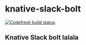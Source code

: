 # knative-slack-bolt
[![Codefresh build status]( https://g.codefresh.io/api/badges/pipeline/integrations/knative%2Fknative-slack-bolt?type=cf-2&key=eyJhbGciOiJIUzI1NiJ9.NjFkNGUyMzA4YjFmODM1N2E3MWU1NzFl.mzZpg1DLSyJmLN56jnFTwhgG4lPpP9Jv9I0ICh4ZUhg)]( https://g.codefresh.io/pipelines/edit/new/builds?id=643e1acccc237567f5a6186a&pipeline=knative-slack-bolt&projects=knative&projectId=643e1ac9cc2375649ea61869)

## Knative Slack bolt lalala